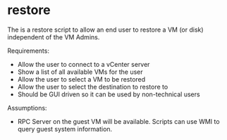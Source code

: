 restore
=======

The is a restore script to allow an end user to restore a VM (or disk) independent of the VM Admins.

Requirements:
- Allow the user to connect to a vCenter server
- Show a list of all available VMs for the user
- Allow the user to select a VM to be restored
- Allow the user to select the destination to restore to
- Should be GUI driven so it can be used by non-technical users

Assumptions:
- RPC Server on the guest VM will be available. Scripts can use WMI to query guest system information.

